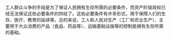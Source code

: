 工人群众斗争的手段是为了保证人民拥有生存所需的必要条件，而资产阶级政权已经无法保证这些必要条件的供给了。这些必要条件有许多形式，用于保障人们的生存、医疗、教育的延续等。总的来说，工人和人民对生产（工厂和农业生产）、主要用于大众消费的产品（食品、药品等）、运输基础设施等的控制是拥有生存所需的基础。
